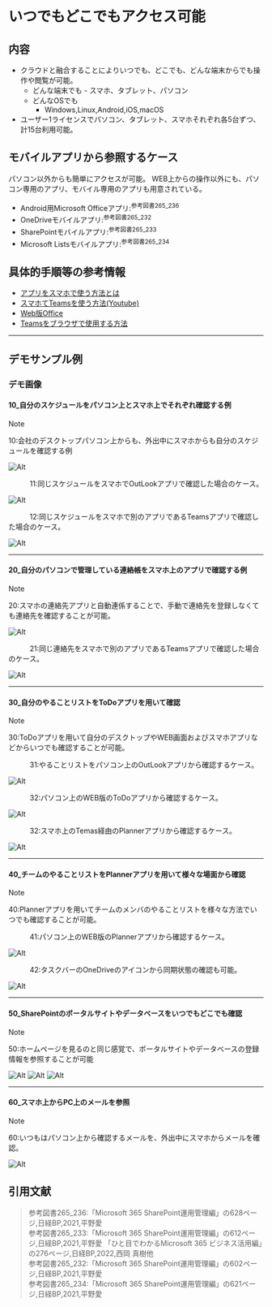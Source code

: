 # いつでもどこでもアクセス可能

## 内容

- クラウドと融合することによりいつでも、どこでも、どんな端末からでも操作や閲覧が可能。
  - どんな端末でも
    	- スマホ、タブレット、パソコン
  - どんなOSでも
  	- Windows,Linux,Android,iOS,macOS
- ユーザー1ライセンスでパソコン、タブレット、スマホそれぞれ各5台ずつ、計15台利用可能。

## モバイルアプリから参照するケース

パソコン以外からも簡単にアクセスが可能。
WEB上からの操作以外にも、パソコン専用のアプリ、モバイル専用のアプリも用意されている。

- Android用Microsoft Officeアプリ:<sup>参考図書265_236</sup>
- OneDriveモバイルアプリ:<sup>参考図書265_232</sup>
- SharePointモバイルアプリ:<sup>参考図書265_233</sup>
- Microsoft Listsモバイルアプリ:<sup>参考図書265_234</sup>

## 具体的手順等の参考情報

- [アプリをスマホで使う方法とは](https://symphonict.nesic.co.jp/workingstyle/microsoft365/use-with-smartphone/)
- [スマホてTeamsを使う方法(Youtube)](https://www.youtube.com/watch?v=0Jjj5DUlGnY)
- [Web版Office](https://azby.fmworld.net/usage/closeup/20210217/)
- [Teamsをブラウザで使用する方法](https://www.pc-koubou.jp/magazine/58581)

---

## デモサンプル例

### デモ画像

#### 10_自分のスケジュールをパソコン上とスマホ上でそれぞれ確認する例

> [!NOTE]  
> 10:会社のデスクトップパソコン上からも、外出中にスマホからも自分のスケジュールを確認する例


![Alt](../../7_Prj/716_M365/200_インフラサービス/02_いつでもどこでもアクセス可能/0116_OutLook設定1.png)

　　　11:同じスケジュールをスマホでOutLookアプリで確認した場合のケース。  

![Alt](../../7_Prj/716_M365/200_インフラサービス/02_いつでもどこでもアクセス可能/02_いつでもどこでもアクセス可能3.png)

　　　12:同じスケジュールをスマホで別のアプリであるTeamsアプリで確認した場合のケース。  

![Alt](../../7_Prj/716_M365/200_インフラサービス/02_いつでもどこでもアクセス可能/02_いつでもどこでもアクセス可能6.png)

---

#### 20_自分のパソコンで管理している連絡帳をスマホ上のアプリで確認する例

> [!NOTE]  
> 20:スマホの連絡先アプリと自動連係することで、手動で連絡先を登録しなくても連絡先を確認することが可能。

![Alt](../../7_Prj/716_M365/200_インフラサービス/02_いつでもどこでもアクセス可能/02_いつでもどこでもアクセス可能17.png)

　　　21:同じ連絡先をスマホで別のアプリであるTeamsアプリで確認した場合のケース。  

![Alt](../../7_Prj/716_M365/200_インフラサービス/02_いつでもどこでもアクセス可能/02_いつでもどこでもアクセス可能16.png)

---

#### 30_自分のやることリストをToDoアプリを用いて確認

> [!NOTE]  
> 30:ToDoアプリを用いて自分のデスクトップやWEB画面およびスマホアプリなどからいつでも確認することが可能。

　　　31:やることリストをパソコン上のOutLookアプリから確認するケース。  

![Alt](../../7_Prj/716_M365/200_インフラサービス/02_いつでもどこでもアクセス可能/0116_OutLook設定_ToDo2.png)

　　　32:パソコン上のWEB版のToDoアプリから確認するケース。  

![Alt](../../7_Prj/716_M365/200_インフラサービス/02_いつでもどこでもアクセス可能/0116_OutLook設定_ToDo3.png)

　　　32:スマホ上のTemas経由のPlannerアプリから確認するケース。    

![Alt](../../7_Prj/716_M365/200_インフラサービス/02_いつでもどこでもアクセス可能/02_いつでもどこでもアクセス可能9.png)

---

#### 40_チームのやることリストをPlannerアプリを用いて様々な場面から確認

> [!NOTE]  
> 40:Plannerアプリを用いてチームのメンバのやることリストを様々な方法でいつでも確認することが可能。

　　　41:パソコン上のWEB版のPlannerアプリから確認するケース。  

![Alt](../../7_Prj/716_M365/200_インフラサービス/02_いつでもどこでもアクセス可能/02_いつでもどこでもアクセス可能15.png)

　　　42:タスクバーのOneDriveのアイコンから同期状態の確認も可能。  

![Alt](../../7_Prj/716_M365/200_インフラサービス/02_いつでもどこでもアクセス可能/02_いつでもどこでもアクセス可能14.png)

---

#### 50_SharePointのポータルサイトやデータベースをいつでもどこでも確認

> [!NOTE]  
> 50:ホームページを見るのと同じ感覚で、ポータルサイトやデータベースの登録情報を参照することが可能

![Alt](../../7_Prj/716_M365/200_インフラサービス/02_いつでもどこでもアクセス可能/02_いつでもどこでもアクセス可能11.png)
![Alt](../../7_Prj/716_M365/200_インフラサービス/02_いつでもどこでもアクセス可能/02_いつでもどこでもアクセス可能12.png)
![Alt](../../7_Prj/716_M365/200_インフラサービス/02_いつでもどこでもアクセス可能/02_いつでもどこでもアクセス可能13.png)

---

#### 60_スマホ上からPC上のメールを参照

> [!NOTE]  
> 60:いつもはパソコン上から確認するメールを、外出中にスマホからメールを確認。

![Alt](../../7_Prj/716_M365/200_インフラサービス/02_いつでもどこでもアクセス可能/02_いつでもどこでもアクセス可能1.png)

## 引用文献

> 参考図書265_236:「Microsoft 365 SharePoint運用管理編」の628ページ,日経BP,2021,平野愛  
> 参考図書265_233:「Microsoft 365 SharePoint運用管理編」の612ページ,日経BP,2021,平野愛 「ひと目でわかるMicrosoft 365 ビジネス活用編」の276ページ,日経BP,2022,西岡 真樹他  
> 参考図書265_232:「Microsoft 365 SharePoint運用管理編」の602ページ,日経BP,2021,平野愛  
> 参考図書265_234:「Microsoft 365 SharePoint運用管理編」の621ページ,日経BP,2021,平野愛  
